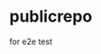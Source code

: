 # publicrepo
for e2e test


































































































































































































































































































































































































































































































































































































































































































































































































































































































































































































































































































































































































































































































































































































































































































































































